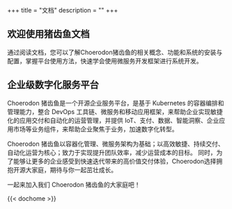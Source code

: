 +++
title = "文档"
description = ""
+++

## 欢迎使用猪齿鱼文档

通过阅读文档，您可以了解Choerodon猪齿鱼的相关概念、功能和系统的安装与配置，掌握平台使用方法，快速学会使用微服务开发框架进行系统开发。

## 企业级数字化服务平台

Choerodon 猪齿鱼是一个开源企业服务平台，是基于 Kubernetes 的容器编排和管理能力，整合 DevOps 工具链、微服务和移动应用框架，来帮助企业实现敏捷化的应用交付和自动化的运营管理，并提供 IoT、支付、数据、智能洞察、企业应用市场等业务组件，来帮助企业聚焦于业务，加速数字化转型。

Choerodon 猪齿鱼以容器化管理、微服务架构为基础；以高效敏捷、持续交付、自动化运营为核心；致力于实现提升团队效率，减少运营成本的目标。
同时，为了能够让更多的企业感受到快速迭代带来的高价值交付体验，Choerodon选择拥抱开源大家庭，期待与你一起茁壮成长。

一起来加入我们 Choerodon 猪齿鱼的大家庭吧！

{{< dochome >}}